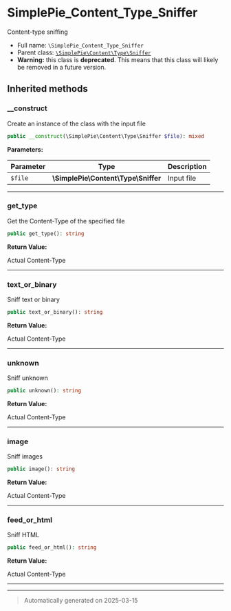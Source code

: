 
# SimplePie_Content_Type_Sniffer

Content-type sniffing



* Full name: `\SimplePie_Content_Type_Sniffer`
* Parent class: [`\SimplePie\Content\Type\Sniffer`](./SimplePie/Content/Type/Sniffer.md)
* **Warning:** this class is **deprecated**. This means that this class will likely be removed in a future version.






## Inherited methods


### __construct

Create an instance of the class with the input file

```php
public __construct(\SimplePie\Content\Type\Sniffer $file): mixed
```








**Parameters:**

| Parameter | Type | Description |
|-----------|------|-------------|
| `$file` | **\SimplePie\Content\Type\Sniffer** | Input file |





***

### get_type

Get the Content-Type of the specified file

```php
public get_type(): string
```









**Return Value:**

Actual Content-Type




***

### text_or_binary

Sniff text or binary

```php
public text_or_binary(): string
```









**Return Value:**

Actual Content-Type




***

### unknown

Sniff unknown

```php
public unknown(): string
```









**Return Value:**

Actual Content-Type




***

### image

Sniff images

```php
public image(): string
```









**Return Value:**

Actual Content-Type




***

### feed_or_html

Sniff HTML

```php
public feed_or_html(): string
```









**Return Value:**

Actual Content-Type




***


***
> Automatically generated on 2025-03-15
